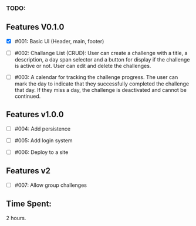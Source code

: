 ### TODO:

## Features V0.1.0

- [x] #001: Basic UI (Header, main, footer)

- [ ] #002: Challange List (CRUD): User can create a challenge with a title, a description, a day span selector and a button for display if the challenge is active or not. User can edit and delete the challenges.

- [ ] #003: A calendar for tracking the challenge progress. The user can mark the day to indicate that they successfully completed the challenge that day. If they miss a day, the challenge is deactivated and cannot be continued.

## Features v1.0.0

- [ ] #004: Add persistence

- [ ] #005: Add login system

- [ ] #006: Deploy to a site

## Features v2

- [ ] #007: Allow group challenges

## Time Spent:

2 hours.
